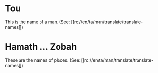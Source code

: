 # Tou

This is the name of a man. (See: [[rc://en/ta/man/translate/translate-names]])

# Hamath ... Zobah

These are the names of places. (See: [[rc://en/ta/man/translate/translate-names]])

